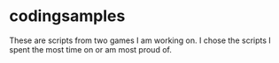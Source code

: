 # codingsamples
These are scripts from two games I am working on. I chose the scripts I spent the most time on or am most proud of.

